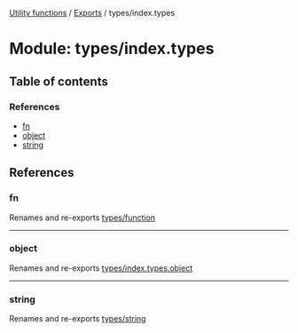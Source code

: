 [Utility functions](../index.md) / [Exports](../modules.md) / types/index.types

# Module: types/index.types

## Table of contents

### References

- [fn](types_index_types.md#fn)
- [object](types_index_types.md#object)
- [string](types_index_types.md#string)

## References

### fn

Renames and re-exports [types/function](types_function.md)

___

### object

Renames and re-exports [types/index.types.object](types_index_types_object.md)

___

### string

Renames and re-exports [types/string](types_string.md)
